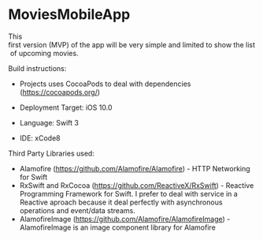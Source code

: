 # MoviesMobileApp
This first version (MVP) of the app will be very simple and limited to show the list of upcoming movies.

Build instructions:
 - Projects uses CocoaPods to deal with dependencies (https://cocoapods.org/)

 - Deployment Target: iOS 10.0

 - Language: Swift 3

 - IDE: xCode8

Third Party Libraries used:

 - Alamofire (https://github.com/Alamofire/Alamofire) - HTTP Networking for Swift
 - RxSwift and RxCocoa (https://github.com/ReactiveX/RxSwift) - Reactive Programming Framework for Swift. I prefer to deal with service in a Reactive aproach because it deal perfectly with asynchronous operations and event/data streams. 
 - AlamofireImage (https://github.com/Alamofire/AlamofireImage) - AlamofireImage is an image component library for Alamofire